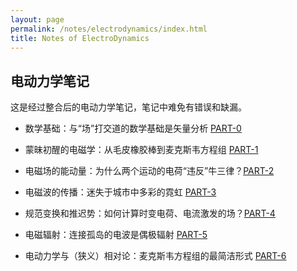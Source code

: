 ```yaml
---
layout: page
permalink: /notes/electrodynamics/index.html
title: Notes of ElectroDynamics
---
```


## 电动力学笔记

这是经过整合后的电动力学笔记，笔记中难免有错误和缺漏。

- 数学基础：与“场”打交道的数学基础是矢量分析  [PART-0](https://zeroovector.github.io/notes/electrodynamics_pdf/electrodynamics-0.pdf)

- 蒙昧初醒的电磁学：从毛皮橡胶棒到麦克斯韦方程组 [PART-1](https://zeroovector.github.io/notes/electrodynamics_pdf/electrodynamics-1.pdf)

- 电磁场的能动量：为什么两个运动的电荷“违反”牛三律？[PART-2](https://zeroovector.github.io/notes/electrodynamics_pdf/electrodynamics-2.pdf)

- 电磁波的传播：迷失于城市中多彩的霓虹 [PART-3](https://zeroovector.github.io/notes/electrodynamics_pdf/electrodynamics-3.pdf)

- 规范变换和推迟势：如何计算时变电荷、电流激发的场？[PART-4](https://zeroovector.github.io/notes/electrodynamics_pdf/electrodynamics-4.pdf)

- 电磁辐射：连接孤岛的电波是偶极辐射 [PART-5](https://zeroovector.github.io/notes/electrodynamics_pdf/electrodynamics-5.pdf)

- 电动力学与（狭义）相对论：麦克斯韦方程组的最简洁形式 [PART-6](https://zeroovector.github.io/notes/electrodynamics_pdf/electrodynamics-6.pdf)